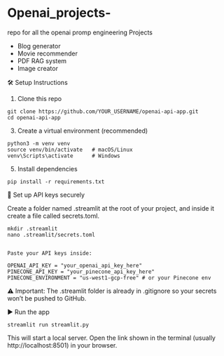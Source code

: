 # Openai_projects-
repo for all the openai promp engineering Projects
- Blog generator
- Movie recommender
- PDF RAG system
- Image creator 

🛠️ Setup Instructions

1. Clone this repo
```
git clone https://github.com/YOUR_USERNAME/openai-api-app.git
cd openai-api-app
```

3. Create a virtual environment (recommended)
```
python3 -m venv venv
source venv/bin/activate   # macOS/Linux
venv\Scripts\activate      # Windows
```

5. Install dependencies
```
pip install -r requirements.txt
```


🔑 Set up API keys securely

Create a folder named .streamlit at the root of your project, and inside it create a file called secrets.toml.
```
mkdir .streamlit
nano .streamlit/secrets.toml


Paste your API keys inside:

OPENAI_API_KEY = "your_openai_api_key_here"
PINECONE_API_KEY = "your_pinecone_api_key_here"
PINECONE_ENVIRONMENT = "us-west1-gcp-free" # or your Pinecone env
```
⚠️ Important: The .streamlit folder is already in .gitignore so your secrets won’t be pushed to GitHub.

▶️ Run the app
```
streamlit run streamlit.py
```

This will start a local server. Open the link shown in the terminal (usually http://localhost:8501) in your browser.



